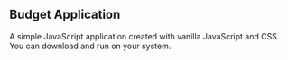 ## Budget Application

A simple JavaScript application created with vanilla JavaScript and CSS.
You can download and run on your system.
